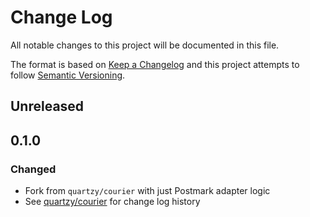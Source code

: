 # Change Log

All notable changes to this project will be documented in this file.

The format is based on [Keep a Changelog](http://keepachangelog.com/en/1.0.0/)
and this project attempts to follow [Semantic Versioning](http://semver.org/spec/v2.0.0.html).

## Unreleased

## 0.1.0

### Changed

* Fork from `quartzy/courier` with just Postmark adapter logic
* See [quartzy/courier](https://github.com/quartzy/courier/blob/0.4.0/CHANGELOG.md) for change log history
